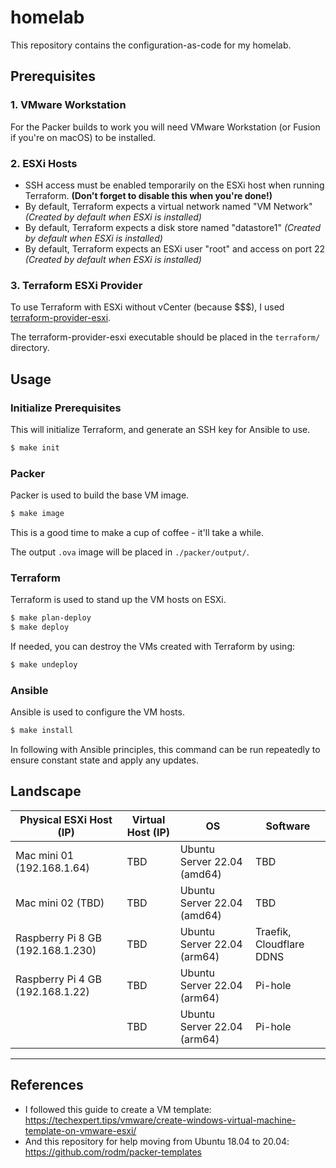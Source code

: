 # homelab

This repository contains the configuration-as-code for my homelab.

## Prerequisites

### 1. VMware Workstation

For the Packer builds to work you will need VMware Workstation (or Fusion if you're on macOS) to be installed.

### 2. ESXi Hosts

* SSH access must be enabled temporarily on the ESXi host when running Terraform. **(Don't forget to disable this when you're done!)**
* By default, Terraform expects a virtual network named "VM Network" *(Created by default when ESXi is installed)*
* By default, Terraform expects a disk store named "datastore1" *(Created by default when ESXi is installed)*
* By default, Terraform expects an ESXi user "root" and access on port 22 *(Created by default when ESXi is installed)*

### 3. Terraform ESXi Provider

To use Terraform with ESXi without vCenter (because $$$), I used [terraform-provider-esxi](https://github.com/josenk/terraform-provider-esxi).

The terraform-provider-esxi executable should be placed in the `terraform/` directory.

## Usage

### Initialize Prerequisites

This will initialize Terraform, and generate an SSH key for Ansible to use.

```bash
$ make init
```

### Packer

Packer is used to build the base VM image.

```bash
$ make image
```

This is a good time to make a cup of coffee - it'll take a while.

The output `.ova` image will be placed in `./packer/output/`.

### Terraform

Terraform is used to stand up the VM hosts on ESXi.

```bash
$ make plan-deploy
$ make deploy
```

If needed, you can destroy the VMs created with Terraform by using:

```bash
$ make undeploy
```

### Ansible

Ansible is used to configure the VM hosts.

```bash
$ make install
```

In following with Ansible principles, this command can be run repeatedly to ensure constant state and apply any updates.

## Landscape

| Physical ESXi Host (IP) | Virtual Host (IP) | OS | Software |
| ----------------------- | ----------------- | -- | -------- |
| Mac mini 01 (192.168.1.64) | TBD | Ubuntu Server 22.04 (amd64) | TBD |
| Mac mini 02 (TBD) | TBD | Ubuntu Server 22.04 (amd64) | TBD |
| Raspberry Pi 8 GB (192.168.1.230) | TBD | Ubuntu Server 22.04 (arm64) | Traefik, Cloudflare DDNS |
| Raspberry Pi 4 GB (192.168.1.22) | TBD | Ubuntu Server 22.04 (arm64) | Pi-hole |
|  | TBD | Ubuntu Server 22.04 (arm64) | Pi-hole |

----

## References

- I followed this guide to create a VM template: https://techexpert.tips/vmware/create-windows-virtual-machine-template-on-vmware-esxi/
- And this repository for help moving from Ubuntu 18.04 to 20.04: https://github.com/rodm/packer-templates